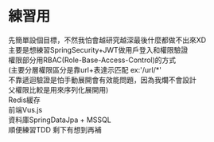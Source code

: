 # 練習用
先簡單設個目標，不然我怕會越研究越深最後什麼都做不出來XD  
主要是想練習SpringSecurity+JWT做用戶登入和權限驗證  
權限部分用RBAC(Role-Base-Access-Control)的方式  
(主要分層權限區分是靠url+表達示匹配 ex:'/url/*'  
不靠遞迴驗證是怕手動展開會有效能問題，因為我爛不會設計  
父權限比較是用來序列化展開用)  
Redis緩存  
前端Vus.js  
資料庫SpringDataJpa + MSSQL  
順便練習TDD
剩下有想到再補
